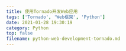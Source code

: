 ```yaml
---
title: 使用Tornado开发Web应用
tags: ['Tornado', 'Web框架', 'Python']
date: 2021-01-28 19:30:19
category: Python
top: false
filename: python-web-development-tornado.md
---
```


